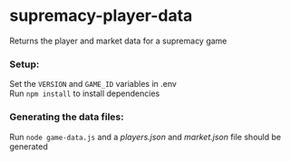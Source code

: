 # supremacy-player-data
Returns the player and market data for a supremacy game

### Setup:  
Set the   ```VERSION``` and ```GAME_ID``` variables in .env  
Run   ```npm install``` to install dependencies

### Generating the data files:
Run  ```node game-data.js``` and a *players.json* and *market.json* file should be generated
